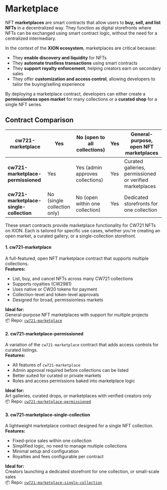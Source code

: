 # Marketplace

NFT **marketplaces** are smart contracts that allow users to **buy, sell, and list NFTs** in a decentralized way. They function as digital storefronts where NFTs can be exchanged using smart contract logic, without the need for a centralized intermediary.

In the context of the **XION ecosystem**, marketplaces are critical because:

* They **enable discovery and liquidity** for NFTs
* They **automate trustless transactions** using smart contracts
* They **support royalty enforcement**, helping creators earn on secondary sales
* They offer **customization and access control**, allowing developers to tailor the buying/selling experience

By deploying a marketplace contract, developers can either create a **permissionless open market** for many collections or a **curated shop** for a single NFT series.



## Contract Comparison

| **cw721-marketplace**                   | Yes                         | No (open to all collections)     | Yes | General-purpose, open NFT marketplaces                   |
| --------------------------------------- | --------------------------- | -------------------------------- | --- | -------------------------------------------------------- |
| **cw721-marketplace-permissioned**      | Yes                         | Yes (admin approves collections) | Yes | Curated galleries, permissioned or verified marketplaces |
| **cw721-marketplace-single-collection** | No (single collection only) | No (open within one collection)  | Yes | Dedicated storefronts for one collection                 |



These smart contracts provide marketplace functionality for CW721 NFTs on XION. Each is tailored for specific use cases, whether you're creating an open market, a curated gallery, or a single-collection storefront.

#### 1. **cw721-marketplace**

A full-featured, open NFT marketplace contract that supports multiple collections.\
**Features:**

* List, buy, and cancel NFTs across many CW721 collections
* Supports royalties (CW2981)
* Uses native or CW20 tokens for payment
* Collection-level and token-level approvals
* Designed for broad, permissionless markets

**Ideal for:**\
General-purpose NFT marketplaces with support for multiple projects\
📦 Repo: [`cw721-marketplace`](https://crates.io/crates/cw721-marketplace)

#### 2. **cw721-marketplace-permissioned**

A variation of the `cw721-marketplace` contract that adds access controls for curated listings.\
**Features:**

* All features of `cw721-marketplace`
* Admin approval required before collections can be listed
* Better suited for curated or private markets
* Roles and access permissions baked into marketplace logic

**Ideal for:**\
Art galleries, curated drops, or marketplaces with verified creators only\
📦 Repo: [`cw721-marketplace-permissioned`](https://crates.io/crates/cw721-marketplace-permissioned)

#### 3. **cw721-marketplace-single-collection**

A lightweight marketplace contract designed for a single NFT collection.\
**Features:**

* Fixed-price sales within one collection
* Simplified logic, no need to manage multiple collections
* Minimal setup and configuration
* Royalties and fees configurable per contract

**Ideal for:**\
Creators launching a dedicated storefront for one collection, or small-scale sales\
📦 Repo: [`cw721-marketplace-single-collection`](https://crates.io/crates/cw721-marketplace-single-collection)
